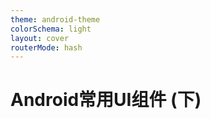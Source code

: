 ```yaml
---
theme: android-theme
colorSchema: light
layout: cover
routerMode: hash
---
```


# Android常用UI组件 (下)
